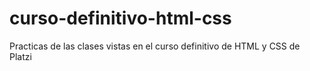 # curso-definitivo-html-css
Practicas de las clases vistas en el curso definitivo de HTML y CSS de Platzi
